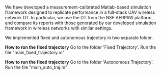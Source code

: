 We have developed a measurement-calibrated Matlab-based simulation framework designed to replicate performance in a full-stack UAV wireless network DT. In particular, we use the DT from the NSF AERPAW platform, and compare its reports with those generated by our developed simulation framework in
wireless networks with similar settings. 

We implemented fixed and autonomous trajectory in two separate folder.

**How to run the fixed trajectory**
Go to the folder 'Fixed Trajectory'. Run the file "main_fixed_trajectory.m"

**How to run the fixed trajectory**
Go to the folder 'Autonomous Trajectory'. Run the file "main_auto_traj.m"
